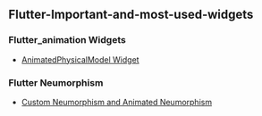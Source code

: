 ## Flutter-Important-and-most-used-widgets

### Flutter_animation Widgets

* [AnimatedPhysicalModel Widget](flutter_animation/README.md)

### Flutter Neumorphism

* [Custom Neumorphism and Animated Neumorphism](flutter_animation/README.md)
